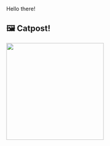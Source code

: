 Hello there!



## 🖼️ Catpost!

<sub>
    <img src="https://cdn2.thecatapi.com/images/a1t.jpg" height="256">
</sub>

